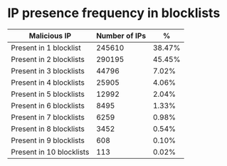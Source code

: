# IP presence frequency in blocklists
| Malicious IP | Number of IPs | % |
|----|----|----|
| Present in 1 blocklist | 245610 | 38.47% |
| Present in 2 blocklists | 290195 | 45.45% |
| Present in 3 blocklists | 44796 | 7.02% |
| Present in 4 blocklists | 25905 | 4.06% |
| Present in 5 blocklists | 12992 | 2.04% |
| Present in 6 blocklists | 8495 | 1.33% |
| Present in 7 blocklists | 6259 | 0.98% |
| Present in 8 blocklists | 3452 | 0.54% |
| Present in 9 blocklists | 608 | 0.10% |
| Present in 10 blocklists | 113 | 0.02% |
